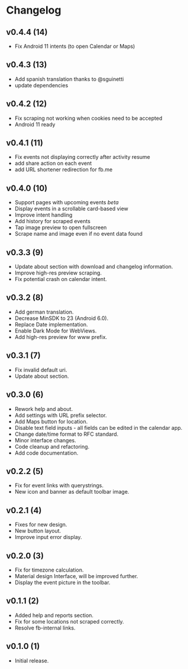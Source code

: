 # Changelog
## v0.4.4 (14)
- Fix Android 11 intents (to open Calendar or Maps)
## v0.4.3 (13)
- Add spanish translation thanks to @sguinetti
- update dependencies
## v0.4.2 (12)
- Fix scraping not working when cookies need to be accepted
- Android 11 ready
## v0.4.1 (11)
- Fix events not displaying correctly after activity resume
- add share action on each event
- add URL shortener redirection for fb.me
## v0.4.0 (10)
- Support pages with upcoming events *beta*
- Display events in a scrollable card-based view
- Improve intent handling
- Add history for scraped events
- Tap image preview to open fullscreen
- Scrape name and image even if no event data found
## v0.3.3 (9)
- Update about section with download and changelog information.
- Improve high-res preview scraping.
- Fix potential crash on calendar intent.
## v0.3.2 (8)
- Add german translation.
- Decrease MinSDK to 23 (Android 6.0).
- Replace Date implementation.
- Enable Dark Mode for WebViews.
- Add high-res preview for www prefix.
## v0.3.1 (7)
- Fix invalid default uri.
- Update about section.
## v0.3.0 (6)
- Rework help and about.
- Add settings with URL prefix selector.
- Add Maps button for location.
- Disable text field inputs - all fields can be edited in the calendar app.
- Change date/time format to RFC standard.
- Minor interface changes.
- Code cleanup and refactoring.
- Add code documentation.
## v0.2.2 (5)
- Fix for event links with querystrings.
- New icon and banner as default toolbar image.
## v0.2.1 (4)
- Fixes for new design.
- New button layout.
- Improve input error display.
## v0.2.0 (3)
- Fix for timezone calculation.
- Material design Interface, will be improved further.
- Display the event picture in the toolbar.
## v0.1.1 (2)
- Added help and reports section.
- Fix for some locations not scraped correctly.
- Resolve fb-internal links.
## v0.1.0 (1)
- Initial release.
